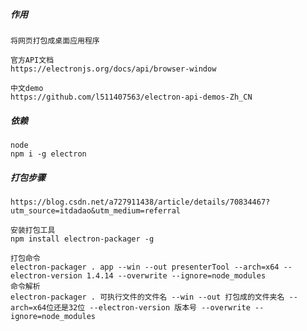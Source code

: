 ##### 作用
    将网页打包成桌面应用程序
    
    官方API文档
    https://electronjs.org/docs/api/browser-window
    
    中文demo
    https://github.com/l511407563/electron-api-demos-Zh_CN
    
##### 依赖
    node
    npm i -g electron
    
##### 打包步骤
    https://blog.csdn.net/a727911438/article/details/70834467?utm_source=itdadao&utm_medium=referral
    
    安装打包工具
    npm install electron-packager -g
    
    打包命令
    electron-packager . app --win --out presenterTool --arch=x64 --electron-version 1.4.14 --overwrite --ignore=node_modules
    命令解析
    electron-packager . 可执行文件的文件名 --win --out 打包成的文件夹名 --arch=x64位还是32位 --electron-version 版本号 --overwrite --ignore=node_modules